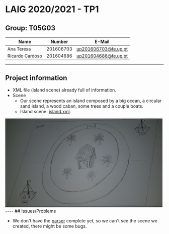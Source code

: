 # LAIG 2020/2021 - TP1

## Group: T05G03

| Name             | Number    | E-Mail                |
| ---------------- | --------- | --------------------- |
| Ana Teresa       | 201606703 | up201606703@fe.up.pt  |
| Ricardo Cardoso  | 201604686 | up201604686@fe.up.pt  |

----
## Project information

- XML file (island scene) already full of information.
- Scene
  - Our scene represents an island composed by a big ocean, a circular sand island, a wood caban, some trees and a couple boats.
  - Island scene: [island.xml](TP1/scenes/island.xml).

<img src="photos/draft.jpg" alt="Initial draft" width="500"/>
----
## Issues/Problems

- We don't have the [parser](MySceneGraph.js) complete yet, so we can't see the scene we created, there might be some bugs.
